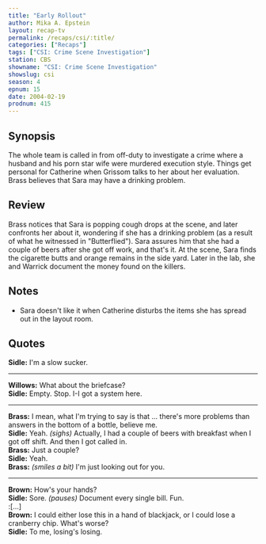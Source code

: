 ```yaml
---
title: "Early Rollout"
author: Mika A. Epstein
layout: recap-tv
permalink: /recaps/csi/:title/
categories: ["Recaps"]
tags: ["CSI: Crime Scene Investigation"]
station: CBS
showname: "CSI: Crime Scene Investigation"
showslug: csi
season: 4
epnum: 15
date: 2004-02-19
prodnum: 415  
---
```


## Synopsis

The whole team is called in from off-duty to investigate a crime where a husband and his porn star wife were murdered execution style. Things get personal for Catherine when Grissom talks to her about her evaluation. Brass believes that Sara may have a drinking problem.

## Review

Brass notices that Sara is popping cough drops at the scene, and later confronts her about it, wondering if she has a drinking problem (as a result of what he witnessed in "Butterflied"). Sara assures him that she had a couple of beers after she got off work, and that's it. At the scene, Sara finds the cigarette butts and orange remains in the side yard. Later in the lab, she and Warrick document the money found on the killers.

## Notes

* Sara doesn't like it when Catherine disturbs the items she has spread out in the layout room.

## Quotes

**Sidle:** I'm a slow sucker.  

- - -

**Willows:** What about the briefcase?  
**Sidle:** Empty. Stop. I-I got a system here.  

- - -

**Brass:** I mean, what I'm trying to say is that ... there's more problems than answers in the bottom of a bottle, believe me.  
**Sidle:** Yeah. _(sighs)_ Actually, I had a couple of beers with breakfast when I got off shift. And then I got called in.  
**Brass:** Just a couple?  
**Sidle:** Yeah.  
**Brass:** _(smiles a bit)_ I'm just looking out for you.  

- - -

**Brown:** How's your hands?  
**Sidle:** Sore. _(pauses)_ Document every single bill. Fun.  
:[...]  
**Brown:** I could either lose this in a hand of blackjack, or I could lose a cranberry chip. What's worse?  
**Sidle:** To me, losing's losing.